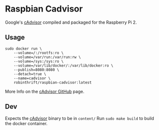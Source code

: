 # Raspbian Cadvisor
Google's [cAdvisor](https://github.com/google/cadvisor) compiled and packaged for the Raspberry Pi 2.

## Usage
```
sudo docker run \
    --volume=/:/rootfs:ro \
    --volume=/var/run:/var/run:rw \
    --volume=/sys:/sys:ro \
    --volume=/var/lib/docker/:/var/lib/docker:ro \
    --publish=8080:8080 \
    --detach=true \
    --name=cadvisor \
    robinthrift/raspbian-cadvisor:latest
```

More Info on the [cAdvisor GitHub](https://github.com/google/cadvisor) page.


## Dev
Expects the [cAdvisor](https://github.com/google/cadvisor) binary to be in `content/`
Run `sudo make build` to build the docker container.
